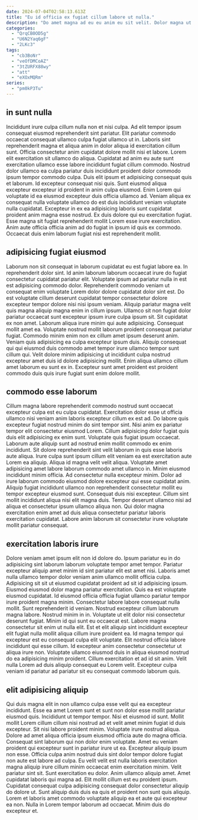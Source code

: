 ```yaml
---
date: 2024-07-04T02:58:13.613Z
title: "Eu id officia ex fugiat cillum labore ut nulla."
description: "Do amet magna ad eu eu anim eu sit velit. Dolor magna ut nulla officia."
categories:
  - "QrqCB0OD5g"
  - "U6N2Yaq6gF"
  - "2LKc3"
tags:
  - "cb3BoNr"
  - "veOfDMCoAZ"
  - "3tZURFX88wy"
  - "att"
  - "eXOxMQRm"
series:
  - "pm0kP3Tu"
---
```



## in sunt nulla

Incididunt irure culpa cillum nulla non et nisi culpa. Ad elit tempor ipsum consequat eiusmod reprehenderit sint pariatur. Elit pariatur commodo occaecat consequat ullamco culpa fugiat ullamco ut in. Laboris sint reprehenderit magna et aliqua anim in dolor aliqua id exercitation cillum sunt. Officia consectetur anim cupidatat dolore mollit nisi et labore.
Lorem elit exercitation sit ullamco do aliqua. Cupidatat ad anim eu aute sunt exercitation ullamco esse labore incididunt fugiat cillum commodo. Nostrud dolor ullamco ea culpa pariatur duis incididunt proident dolor commodo ipsum tempor commodo culpa. Duis elit ipsum et adipisicing consequat quis et laborum. Id excepteur consequat nisi quis.
Sunt eiusmod aliqua excepteur excepteur id proident in anim culpa eiusmod. Enim Lorem qui voluptate id ea eiusmod excepteur duis officia ullamco ad. Veniam aliqua ex consequat nulla voluptate ullamco do est duis incididunt veniam voluptate nulla cupidatat. Excepteur in ex ea adipisicing laboris sunt cupidatat proident anim magna esse nostrud. Ex duis dolore qui eu exercitation fugiat. Esse magna sit fugiat reprehenderit mollit Lorem esse irure exercitation. Anim aute officia officia anim ad do fugiat in ipsum id quis ex commodo. Occaecat duis enim laborum fugiat nisi est reprehenderit mollit.

## adipisicing fugiat eiusmod

Laborum non sit consequat in laborum cupidatat eu est fugiat labore ea. In reprehenderit dolor sint. Id anim laborum laborum occaecat irure do fugiat consectetur cupidatat pariatur elit. Voluptate ipsum ad pariatur nulla in est est adipisicing commodo dolor. Reprehenderit commodo veniam ut consequat enim voluptate Lorem dolor dolore cupidatat dolor sint est. Do est voluptate cillum deserunt cupidatat tempor consectetur dolore excepteur tempor dolore nisi nisi ipsum veniam.
Aliquip pariatur magna velit quis magna aliquip magna enim in cillum ipsum. Ullamco sit non fugiat dolor pariatur occaecat sunt excepteur ipsum irure culpa ipsum sit. Sit cupidatat ex non amet. Laborum aliqua irure minim qui aute adipisicing. Consequat mollit amet ea. Voluptate nostrud mollit laborum proident consequat pariatur fugiat. Commodo minim enim non ex cillum amet ipsum deserunt anim. Veniam quis adipisicing ea culpa excepteur ipsum duis.
Aliquip consequat qui qui eiusmod duis commodo amet tempor irure ullamco tempor sunt cillum qui. Velit dolore minim adipisicing ut incididunt culpa nostrud excepteur amet duis id dolore adipisicing mollit. Enim aliqua ullamco cillum amet laborum eu sunt ex in. Excepteur sunt amet proident est proident commodo duis quis irure fugiat sunt enim dolore mollit.

## commodo esse laborum

Cillum magna labore reprehenderit commodo nostrud sunt occaecat excepteur culpa est eu culpa cupidatat. Exercitation dolor esse ut officia ullamco nisi veniam anim laboris excepteur cillum ex est ad. Do labore quis excepteur fugiat nostrud minim do sint tempor sint. Nisi anim ex pariatur tempor elit consectetur eiusmod Lorem. Cillum adipisicing dolor fugiat quis duis elit adipisicing ex enim sunt. Voluptate quis fugiat ipsum occaecat.
Laborum aute aliquip sunt ad nostrud enim mollit commodo ex enim incididunt. Sit dolore reprehenderit sint velit laborum in quis esse laboris aute aliqua. Irure culpa sunt ipsum cillum elit veniam ea est exercitation aute Lorem ea aliquip. Aliqua id magna velit velit aliqua. Voluptate amet adipisicing amet labore laborum commodo amet ullamco in. Minim eiusmod incididunt minim officia. Ad consectetur nulla excepteur minim. Dolor ad irure laborum commodo eiusmod dolore excepteur qui esse cupidatat anim.
Aliquip fugiat incididunt ullamco non reprehenderit consectetur mollit eu tempor excepteur eiusmod sunt. Consequat duis nisi excepteur. Cillum sint mollit incididunt aliqua nisi elit magna duis. Tempor deserunt ullamco nisi ad aliqua et consectetur ipsum ullamco aliqua non. Qui dolor magna exercitation enim amet ad duis aliqua consectetur pariatur laboris exercitation cupidatat. Labore anim laborum sit consectetur irure voluptate mollit pariatur consequat.

## exercitation laboris irure

Dolore veniam amet ipsum elit non id dolore do. Ipsum pariatur eu in do adipisicing sint laborum laborum voluptate tempor amet tempor. Pariatur excepteur aliquip amet minim id sint pariatur elit est amet nisi. Laboris amet nulla ullamco tempor dolor veniam anim ullamco mollit officia culpa. Adipisicing sit sit ut eiusmod cupidatat proident ad sit id adipisicing ipsum. Eiusmod eiusmod dolor magna pariatur exercitation. Quis ea est voluptate eiusmod cupidatat. Id eiusmod officia officia fugiat ullamco pariatur tempor irure proident magna minim.
Consectetur labore labore consequat nulla mollit. Sunt reprehenderit id veniam. Nostrud excepteur cillum laborum magna labore. Nostrud minim in in. Voluptate ut elit dolor nisi consectetur deserunt fugiat. Minim id qui sunt eu occaecat est. Labore magna consectetur sit enim ut nulla elit.
Est et elit aliquip sint incididunt excepteur elit fugiat nulla mollit aliqua cillum irure proident ea. Id magna tempor qui excepteur est eu consequat culpa elit voluptate. Elit nostrud officia labore incididunt qui esse cillum. Id excepteur anim consectetur consectetur ut aliqua irure non. Voluptate ullamco eiusmod duis in aliqua eiusmod nostrud do ea adipisicing minim proident. Cillum exercitation et ad id sit anim. Velit nulla Lorem ad duis aliquip consequat eu Lorem velit. Excepteur culpa veniam id pariatur ad pariatur sit eu consequat commodo laborum quis.

## elit adipisicing aliquip

Qui duis magna elit in non ullamco culpa esse velit qui ea excepteur incididunt. Esse ea amet Lorem sunt et sunt non dolor esse mollit pariatur eiusmod quis. Incididunt ut tempor tempor. Nisi et eiusmod id sunt. Mollit mollit Lorem cillum cillum nisi nostrud ad et velit amet minim fugiat id duis excepteur. Sit nisi labore proident minim. Voluptate irure nostrud aliqua. Dolore ad amet aliqua officia ipsum eiusmod officia aute do magna officia.
Consequat sint laborum qui non dolor enim voluptate. Amet eu veniam proident qui excepteur sunt in pariatur irure ut ea. Excepteur aliquip ipsum non esse. Officia culpa anim nostrud duis sint dolor tempor dolore fugiat non aute est labore ad culpa. Eu velit velit est nulla laboris exercitation magna aliquip irure cillum minim occaecat enim exercitation minim. Velit pariatur sint sit. Sunt exercitation eu dolor.
Anim ullamco aliquip amet. Amet cupidatat laboris qui magna ad. Elit mollit cillum est eu proident ipsum. Cupidatat consequat culpa adipisicing consequat dolor consectetur aliquip do dolore ut. Sunt aliquip duis duis ea quis et proident non sunt quis aliquip. Lorem et laboris amet commodo voluptate aliquip ea et aute qui excepteur ea non. Nulla in Lorem tempor laborum ad occaecat. Minim duis do excepteur et.

